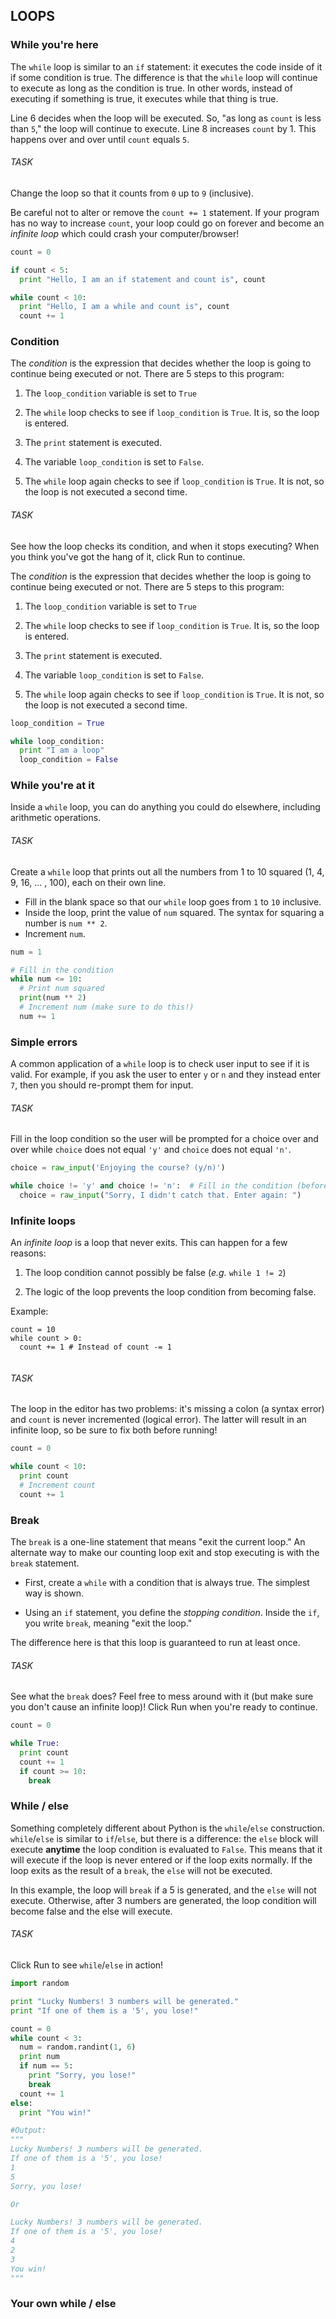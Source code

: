 ## LOOPS

### While you're here
<div class="theme__22QeW-d-YRjfwg7z9oiZH_"><p>The <code>while</code> loop is similar to an <code>if</code> statement: it executes the code inside of it if some condition is true.  The difference is that the <code>while</code> loop will continue to execute as long as the condition is true.  In other words, instead of executing if something is true, it executes while that thing is true.</p>
<p>Line 6 decides when the loop will be executed. So, "as long as <code>count</code> is less than <code>5</code>," the loop will continue to execute. Line 8 increases <code>count</code> by 1.  This happens over and over until <code>count</code> equals <code>5</code>.</p>
</div>

###### TASK
<div class="theme__22QeW-d-YRjfwg7z9oiZH_"><p>Change the loop so that it counts from <code>0</code> up to <code>9</code> (inclusive).</p>
<p>Be careful not to alter or remove the <code>count += 1</code> statement. If your program has no way to increase <code>count</code>, your loop could go on forever and become an <em>infinite loop</em> which could crash your computer/browser!</p>
</div>

```python
count = 0

if count < 5:
  print "Hello, I am an if statement and count is", count

while count < 10:
  print "Hello, I am a while and count is", count
  count += 1
```

### Condition

<div class="theme__22QeW-d-YRjfwg7z9oiZH_"><p>The <em>condition</em> is the expression that decides whether the loop is going to continue being executed or not.  There are 5 steps to this program:</p>
<ol>
<li><p>The <code>loop_condition</code> variable is set to <code>True</code></p>
</li>
<li><p>The <code>while</code> loop checks to see if <code>loop_condition</code> is <code>True</code>.  It is, so the loop is entered.</p>
</li>
<li><p>The <code>print</code> statement is executed.</p>
</li>
<li><p>The variable <code>loop_condition</code> is set to <code>False</code>.</p>
</li>
<li><p>The <code>while</code> loop again checks to see if <code>loop_condition</code> is <code>True</code>.  It is not, so the loop is not executed a second time.</p>
</li>
</ol>
</div>

###### TASK
<div class="theme__22QeW-d-YRjfwg7z9oiZH_"><p>See how the loop checks its condition, and when it stops executing? When you think you've got the hang of it, click Run to continue.<div class="theme__22QeW-d-YRjfwg7z9oiZH_"><p>The <em>condition</em> is the expression that decides whether the loop is going to continue being executed or not.  There are 5 steps to this program:</p>
<ol>
<li><p>The <code>loop_condition</code> variable is set to <code>True</code></p>
</li>
<li><p>The <code>while</code> loop checks to see if <code>loop_condition</code> is <code>True</code>.  It is, so the loop is entered.</p>
</li>
<li><p>The <code>print</code> statement is executed.</p>
</li>
<li><p>The variable <code>loop_condition</code> is set to <code>False</code>.</p>
</li>
<li><p>The <code>while</code> loop again checks to see if <code>loop_condition</code> is <code>True</code>.  It is not, so the loop is not executed a second time.</p>
</li>
</ol>
</div></p>
</div>

```python
loop_condition = True

while loop_condition:
  print "I am a loop"
  loop_condition = False
```

### While you're at it
<p>Inside a <code>while</code> loop, you can do anything you could do elsewhere, including arithmetic operations.</p>

###### TASK
<div class="theme__22QeW-d-YRjfwg7z9oiZH_"><p>Create a <code>while</code> loop that prints out all the numbers from 1 to 10 squared (1, 4, 9, 16, ... , 100), each on their own line.  </p>
<ul>
<li>Fill in the blank space so that our <code>while</code> loop goes from <code>1</code> to <code>10</code> inclusive.</li>
<li>Inside the loop, print the value of <code>num</code> squared. The syntax for squaring a number is <code>num ** 2</code>.</li>
<li>Increment <code>num</code>.</li>
</ul>
</div>

```python
num = 1

# Fill in the condition
while num <= 10:
  # Print num squared
  print(num ** 2)	  
  # Increment num (make sure to do this!)
  num += 1
```

### Simple errors
<div class="theme__22QeW-d-YRjfwg7z9oiZH_"><p>A common application of a <code>while</code> loop is to check user input to see if it is valid.  For example, if you ask the user to enter <code>y</code> or <code>n</code> and they instead enter <code>7</code>, then you should re-prompt them for input.</p>
</div>

###### TASK
<p>Fill in the loop condition so the user will be prompted for a choice over and over while <code>choice</code> does not equal <code>'y'</code> and <code>choice</code> does not equal <code>'n'</code>.</p>

```python
choice = raw_input('Enjoying the course? (y/n)')

while choice != 'y' and choice != 'n':  # Fill in the condition (before the colon)
  choice = raw_input("Sorry, I didn't catch that. Enter again: ")
```

### Infinite loops
<div class="theme__22QeW-d-YRjfwg7z9oiZH_"><p>An <em>infinite loop</em> is a loop that never exits.  This can happen for a few reasons:</p>
<ol>
<li><p>The loop condition cannot possibly be false (<em>e.g.</em> <code>while 1 != 2</code>)</p>
</li>
<li><p>The logic of the loop prevents the loop condition from becoming false.</p>
</li>
</ol>
<p>Example:</p>
<pre><code class="lang-py"><span language="py" class="CodeBlock__3-kebd7REMI5aXkez6K-B wrap__yxnEyEmMpigk6-3_Wvbzo defaults__1l9bk0Z91YqvzRByZKNgHF cc__1zsV8w8Rj_vs2ayVLJ-2x undefined" data-reactroot=""><div class="CodeMirror"><span class="cm-variable">count</span> <span class="cm-operator">=</span> <span class="cm-number">10</span>
<span class="cm-keyword">while</span> <span class="cm-variable">count</span> <span class="cm-operator">&gt;</span> <span class="cm-number">0</span>:<!-- -->
<!-- -->  <span class="cm-variable">count</span> <span class="cm-operator">+=</span> <span class="cm-number">1</span> <span class="cm-comment"># Instead of count -= 1</span></div></span>
</code></pre>
</div>

###### TASK
<p>The loop in the editor has two problems: it's missing a colon (a syntax error) and <code>count</code> is never incremented (logical error).  The latter will result in an infinite loop, so be sure to fix both before running!</p>

```python
count = 0

while count < 10:
  print count
  # Increment count
  count += 1
```

### Break
<div class="theme__22QeW-d-YRjfwg7z9oiZH_"><p>The <code>break</code> is a one-line statement that means "exit the current loop."  An alternate way to make our counting loop exit and stop executing is with the <code>break</code> statement.  </p>
<ul>
<li><p>First, create a <code>while</code> with a condition that is always true. The simplest way is shown.</p>
</li>
<li><p>Using an <code>if</code> statement, you define the <em>stopping condition</em>.  Inside the <code>if</code>, you write <code>break</code>, meaning "exit the loop."</p>
</li>
</ul>
<p>The difference here is that this loop is guaranteed to run at least once.</p>
</div>

###### TASK
<p>See what the <code>break</code> does? Feel free to mess around with it (but make sure you don't cause an infinite loop)! Click Run when you're ready to continue.</p>

```python
count = 0

while True:
  print count
  count += 1
  if count >= 10:
    break
```

### While / else
<div class="theme__22QeW-d-YRjfwg7z9oiZH_"><p>Something completely different about Python is the <code>while</code>/<code>else</code> construction. <code>while</code>/<code>else</code> is similar to <code>if</code>/<code>else</code>, but there is a difference: the <code>else</code> block will execute <strong>anytime</strong> the loop condition is evaluated to <code>False</code>.  This means that it will execute if the loop is never entered or if the loop exits normally.  If the loop exits as the result of a <code>break</code>, the <code>else</code> will not be executed.</p>
<p>In this example, the loop will <code>break</code> if a 5 is generated, and the <code>else</code> will not execute.  Otherwise, after 3 numbers are generated, the loop condition will become false and the else will execute.</p>
</div>

###### TASK
<p>Click Run to see <code>while</code>/<code>else</code> in action!</p>

```python
import random

print "Lucky Numbers! 3 numbers will be generated."
print "If one of them is a '5', you lose!"

count = 0
while count < 3:
  num = random.randint(1, 6)
  print num
  if num == 5:
    print "Sorry, you lose!"
    break
  count += 1
else:
  print "You win!"

#Output: 
"""
Lucky Numbers! 3 numbers will be generated.
If one of them is a '5', you lose!
1
5
Sorry, you lose!

Or

Lucky Numbers! 3 numbers will be generated.
If one of them is a '5', you lose!
4
2
3
You win!
"""
```

### Your own while / else
